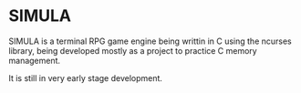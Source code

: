 SIMULA
=======

SIMULA is a terminal RPG game engine being writtin in C using the ncurses library, being developed mostly as a project to practice C memory management. 

It is still in very early stage development.
